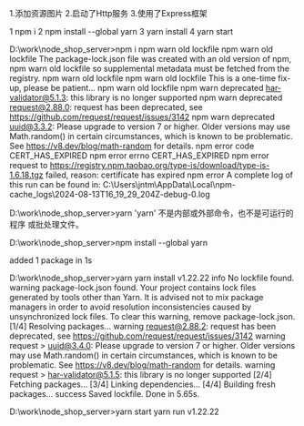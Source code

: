 1.添加资源图片
2.启动了Http服务
3.使用了Express框架


1 npm i
2 npm install --global yarn
3 yarn install
4 yarn start



D:\work\node_shop_server>npm i
npm warn old lockfile
npm warn old lockfile The package-lock.json file was created with an old version of npm,
npm warn old lockfile so supplemental metadata must be fetched from the registry.
npm warn old lockfile
npm warn old lockfile This is a one-time fix-up, please be patient...
npm warn old lockfile
npm warn deprecated har-validator@5.1.3: this library is no longer supported
npm warn deprecated request@2.88.0: request has been deprecated, see https://github.com/request/request/issues/3142
npm warn deprecated uuid@3.3.2: Please upgrade  to version 7 or higher.  Older versions may use Math.random() in certain circumstances, which is known to be problematic.  See https://v8.dev/blog/math-random for details.
npm error code CERT_HAS_EXPIRED
npm error errno CERT_HAS_EXPIRED
npm error request to https://registry.npm.taobao.org/type-is/download/type-is-1.6.18.tgz failed, reason: certificate has expired
npm error A complete log of this run can be found in: C:\Users\jntm\AppData\Local\npm-cache\_logs\2024-08-13T16_19_29_204Z-debug-0.log

D:\work\node_shop_server>yarn
'yarn' 不是内部或外部命令，也不是可运行的程序
或批处理文件。

D:\work\node_shop_server>npm install --global yarn

added 1 package in 1s

D:\work\node_shop_server>yarn
yarn install v1.22.22
info No lockfile found.
warning package-lock.json found. Your project contains lock files generated by tools other than Yarn. It is advised not to mix package managers in order to avoid resolution inconsistencies caused by unsynchronized lock files. To clear this warning, remove package-lock.json.
[1/4] Resolving packages...
warning request@2.88.2: request has been deprecated, see https://github.com/request/request/issues/3142
warning request > uuid@3.4.0: Please upgrade  to version 7 or higher.  Older versions may use Math.random() in certain circumstances, which is known to be problematic.  See https://v8.dev/blog/math-random for details.
warning request > har-validator@5.1.5: this library is no longer supported
[2/4] Fetching packages...
[3/4] Linking dependencies...
[4/4] Building fresh packages...
success Saved lockfile.
Done in 5.65s.

D:\work\node_shop_server>yarn start
yarn run v1.22.22
